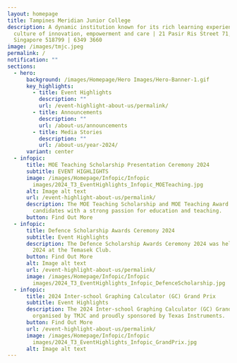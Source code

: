 ```yaml
---
layout: homepage
title: Tampines Meridian Junior College
description: A dynamic institution known for its rich learning experiences in a
  culture of innovation, empowerment and care | 21 Pasir Ris Street 71,
  Singapore 518799 | 6349 3660
image: /images/tmjc.jpeg
permalink: /
notification: ""
sections:
  - hero:
      background: /images/Homepage/Hero Images/Hero-Banner-1.gif
      key_highlights:
        - title: Event Highlights
          description: ""
          url: /event-highlight-about-us/permalink/
        - title: Announcements
          description: ""
          url: /about-us/announcements
        - title: Media Stories
          description: ""
          url: /about-us/year-2024/
      variant: center
  - infopic:
      title: MOE Teaching Scholarship Presentation Ceremony 2024
      subtitle: EVENT HIGHLIGHTS
      image: /images/Homepage/Infopic/Infopic
        images/2024_T3_EventHighlights_Infopic_MOETeaching.jpg
      alt: Image alt text
      url: /event-highlight-about-us/permalink/
      description: The MOE Teaching Scholarship and MOE Teaching Award are offered to
        candidates with a strong passion for education and teaching.
      button: Find Out More
  - infopic:
      title: Defence Scholarship Awards Ceremony 2024
      subtitle: Event Highlights
      description: The Defence Scholarship Awards Ceremony 2024 was held on 1 August
        2024 at the Temasek Club.
      button: Find Out More
      alt: Image alt text
      url: /event-highlight-about-us/permalink/
      image: /images/Homepage/Infopic/Infopic
        images/2024_T3_EventHighlights_Infopic_DefenceScholarship.jpg
  - infopic:
      title: 2024 Inter-school Graphing Calculator (GC) Grand Prix
      subtitle: Event Highlights
      description: The 2024 Inter-school Graphing Calculator (GC) Grand Prix is
        organised by TMJC and proudly sponsored by Texas Instruments.
      button: Find Out More
      url: /event-highlight-about-us/permalink/
      image: /images/Homepage/Infopic/Infopic
        images/2024_T3_EventHighlights_Infopic_GrandPrix.jpg
      alt: Image alt text
---
```

